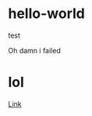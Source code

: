 # hello-world
test

Oh damn i failed

<h1> lol </h1>


<head>
<a href="https://de163.die-staemme.de/game.php?village=5320&screen=market&mode=exchange" title="Staemme">Link</a>
</head>
